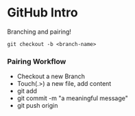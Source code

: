 # GitHub Intro
Branching and pairing!

`git checkout -b <branch-name>`

### Pairing Workflow
- Checkout a new Branch
- Touch(.>) a new file, add content
- git add <file-name>
- git commit -m "a meaningful message"
- git push origin <branch-name>

